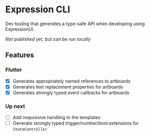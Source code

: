 # Expression CLI

Dev tooling that generates a type-safe API when developing using ExpressionUI.

_Not published yet, but can be run locally_

## Features

### Flutter
- [x] Generates appropriately named references to artboards
- [x] Generates text replacement properties for artboards
- [x] Generates strongly typed event callbacks for artboards

### Up next
- [ ] Add responsive handling to the templates
- [ ] Generate strongly typed trigger/number/bool extensions for `StateController`
